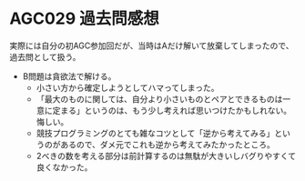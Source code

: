 # AGC029 過去問感想

実際には自分の初AGC参加回だが、当時はAだけ解いて放棄してしまったので、
過去問として扱う。

- B問題は貪欲法で解ける。
  - 小さい方から確定しようとしてハマってしまった。
  - 「最大のものに関しては、自分より小さいものとペアとできるものは一意に定まる」というのは、もう少し考えれば思いつけたかもしれない。悔しい。
  - 競技プログラミングのとても雑なコツとして「逆から考えてみる」というのがあるので、ダメ元でこれも逆から考えてみたかったところ。
  - 2べきの数を考える部分は前計算するのは無駄が大きいしバグりやすくて良くなかった。


